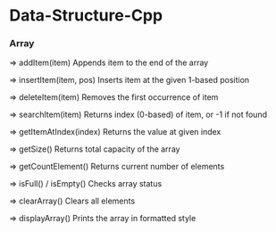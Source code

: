 # Data-Structure-Cpp

### Array



=> addItem(item)	        Appends item to the end of the array

=> insertItem(item, pos)	Inserts item at the given 1-based position

=> deleteItem(item)	    Removes the first occurrence of item

=> searchItem(item)	    Returns index (0-based) of item, or -1 if not found

=> getItemAtIndex(index)	Returns the value at given index

=> getSize()	            Returns total capacity of the array

=> getCountElement()	    Returns current number of elements

=> isFull() / isEmpty()	Checks array status

=> clearArray()	        Clears all elements

=> displayArray()	        Prints the array in formatted style

